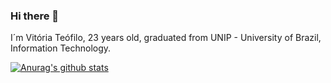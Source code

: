 ### Hi there 👋
I´m Vitória Teófilo, 23 years old, graduated from UNIP - University of Brazil, Information Technology.

[![Anurag's github stats](https://github-readme-stats.vercel.app/api?username=vi-teofilo)](https://github.com/anuraghazra/github-readme-stats)

<!--
**vi-teofilo/vi-teofilo** is a ✨ _special_ ✨ repository because its `README.md` (this file) appears on your GitHub profile.

Here are some ideas to get you started:

- 🔭 I’m currently working on ...
- 🌱 I’m currently learning ...
- 👯 I’m looking to collaborate on ...
- 🤔 I’m looking for help with ...
- 💬 Ask me about ...
- 📫 How to reach me: ...
- 😄 Pronouns: ...
- ⚡ Fun fact: ...
-->
